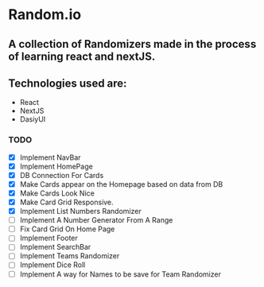 # Random.io

## A collection of Randomizers made in the process of learning react and nextJS.
## Technologies used are:
- React
- NextJS
- DasiyUI

### TODO
- [x] Implement NavBar
- [x] Implement HomePage
- [x] DB Connection For Cards
- [x] Make Cards appear on the Homepage based on data from DB
- [x] Make Cards Look Nice
- [x] Make Card Grid Responsive.
- [x] Implement List Numbers Randomizer
- [ ] Implement A Number Generator From A Range 
- [ ] Fix Card Grid On Home Page
- [ ] Implement Footer
- [ ] Implement SearchBar
- [ ] Implement Teams Randomizer
- [ ] Implement Dice Roll
- [ ] Implement A way for Names to be save for Team Randomizer
